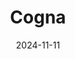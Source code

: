 ---  
layout: startup_page  
title: "Cogna"  
id: "cogna.co"  
permalink: "/cognacogna.co11112024/"  
website: "https://www.cogna.co/"  
funding_round: "Series A"  
funding_amount: "$15M"  
investors: "Notion Capital, Hoxton Ventures, Chalfen Ventures"  
about: "Cogna is an AI-powered software development startup that uses AI to build custom enterprise software solutions, particularly in the ERP space. It allows non-technical teams to describe their needs in natural language, generating custom software solutions tailored to specific workflows. This eliminates the need for expensive and lengthy contracts with traditional systems integrators."  
markets: "AI, Enterprise Software, ERP, SaaS, Artificial Intelligence & Machine Learning, Business/Productivity Software, Media and Information Services (B2B), Information Technology"  
hq: "London, England, United Kingdom"  
founded_year: "2023"  
linkedin: "https://www.linkedin.com/company/wearecogna"  
twitter: ""  
instagram: ""  
facebook: ""  
crunchbase: "https://www.crunchbase.com/organization/cogna"  
pitchbook: "https://pitchbook.com/profiles/company/589721-05"  

date_display: "11-Nov-2024"  
date: "2024-11-11"

# SEO Optimization  
meta_title: "Cogna - Series A Funding ($15M)"  
meta_description: "Cogna, Cogna is an AI-powered software development startup that uses AI to build custom enterprise software solutions, particularly in the ERP space. It allo..."  
meta_keywords: "Cogna, AI, Enterprise Software, ERP, SaaS, Artificial Intelligence & Machine Learning, Business/Productivity Software, Media and Information Services (B2B), Information Technology, Series A funding"  
canonical_url: "https://startup.projectstartups.com/cognacogna.co11112024/"  
---